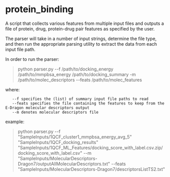 # protein_binding
A script that collects various features from multiple input files and outputs a file of protein, drug, protein-drug pair features as specified by the user. 

The parser will take in a number of input strings, determine the file type, and then run the appropriate parsing utility to extract the data from each input file path.

In order to run the parser:

> python parser.py --f /path/to/docking_energy /path/to/mmpbsa_energy /path/to/docking_summary -m /path/to/molec_descriptors --feats /path/to/molec_features

where:

       --f specifies the (list) of summary input file paths to read
       --feats specifies the file containing the features to keep from the E-Dragon molecular descriptors output
       --m denotes molecular descriptors file

example:
> python parser.py --f "SampleInputs/1QCF_cluster1_mmpbsa_energy_avg_5" "SampleInputs/1QCF_docking_results" "SampleInputs/1QCF_ML_Features/docking_score_with_label.csv.zip/docking_score_with_label.csv" --m "SampleInputs/MolecularDescriptors-Dragon7/outputAllMolecularDescriptors.txt"  --feats "SampleInputs/MolecularDescriptors-Dragon7/descriptorsListTS2.txt"

	




